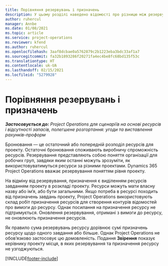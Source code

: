 ```yaml
---
title: Порівняння резервувань і призначень
description: У цьому розділі наведено відомості про різницю між резервуваннями ресурсів і призначеннями ресурсів.
author: ruhercul
manager: Annbe
ms.date: 01/08/2021
ms.topic: article
ms.service: project-operations
ms.reviewer: kfend
ms.author: ruhercul
ms.openlocfilehash: 3aaf8dcbae0a5762879c2b1223eba3bdc33af1a7
ms.sourcegitcommit: fa32b1893286f20271fa4ec4be8fc68bd135f53c
ms.translationtype: HT
ms.contentlocale: uk-UA
ms.lasthandoff: 02/15/2021
ms.locfileid: "5279928"
---
```

# <a name="bookings-vs-assignments"></a>Порівняння резервувань і призначень

_**Застосовується до:** Project Operations для сценаріїв на основі ресурсів і відсутності запасів, полегшене розгортання: угоди та виставлення рахунків-проформ_

Бронювання — це остаточний або попередній розподіл ресурсів для проекту. Остаточні бронювання споживають виробничу спроможність ресурсів. Резервування представляють собою поняття організації для робочих груп, завдяки яким останні можуть зрозуміти, як використовуватимуться ресурси за різними проектами. Dynamics 365 Project Operations вважає резервування поняттям рівня проекту. 

На відміну від резервування, призначення є виділенням ресурсів завданням проекту в розкладі проекту. Ресурси можуть мати власну назву або ім’я, або бути загальними.  Якщо потреба в ресурсі походить від призначень завдань проекту, Project Operations використовують склад робіт призначення ресурсів для створення контурів відомостей про вимоги до ресурсу. Однак посилання на призначення ресурсу не підтримується. Оновлення резервування, отримані з вимоги до ресурсу, не оновлюють призначення ресурсів.

Як правило сума резервувань ресурсу дорівнює сумі призначень ресурсу щодо одного завдання або більше. Однак Project Operations не обов’язково застосовує цю домовленість. Подання **Звірення** показує керівнику проекту місця, в яких резервування та призначення ресурсу не узгоджуються.




[!INCLUDE[footer-include](../includes/footer-banner.md)]